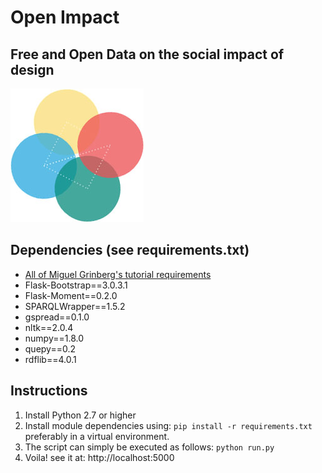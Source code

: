 

Open Impact
===
Free and Open Data on the social impact of design
---
![Open Impact](https://github.com/edanweis/open-impact/blob/master/oi_avatar.jpg)


Dependencies (see requirements.txt)
---

* [All of Miguel Grinberg's tutorial requirements](http://blog.miguelgrinberg.com/post/the-flask-mega-tutorial-part-i-hello-world)
* Flask-Bootstrap==3.0.3.1
* Flask-Moment==0.2.0
* SPARQLWrapper==1.5.2
* gspread==0.1.0
* nltk==2.0.4
* numpy==1.8.0
* quepy==0.2
* rdflib==4.0.1


Instructions
---

1. Install Python 2.7 or higher
2. Install module dependencies using: `pip install -r requirements.txt` preferably in a virtual environment. 
3. The script can simply be executed as follows: `python run.py`
4. Voila! see it at: http://localhost:5000